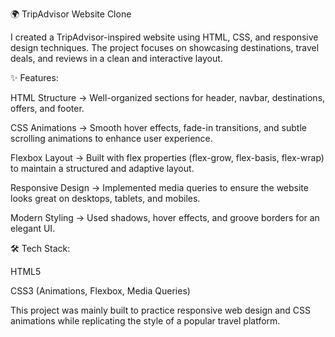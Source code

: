 🌍 TripAdvisor Website Clone

I created a TripAdvisor-inspired website using HTML, CSS, and responsive design techniques. The project focuses on showcasing destinations, travel deals, and reviews in a clean and interactive layout.

✨ Features:

HTML Structure → Well-organized sections for header, navbar, destinations, offers, and footer.

CSS Animations → Smooth hover effects, fade-in transitions, and subtle scrolling animations to enhance user experience.

Flexbox Layout → Built with flex properties (flex-grow, flex-basis, flex-wrap) to maintain a structured and adaptive layout.

Responsive Design → Implemented media queries to ensure the website looks great on desktops, tablets, and mobiles.

Modern Styling → Used shadows, hover effects, and groove borders for an elegant UI.

🛠️ Tech Stack:

HTML5

CSS3 (Animations, Flexbox, Media Queries)

This project was mainly built to practice responsive web design and CSS animations while replicating the style of a popular travel platform.
